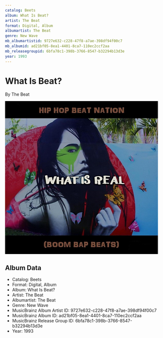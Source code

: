 ```yaml
---
catalog: Beets
album: What Is Beat?
artist: The Beat
format: Digital, Album
albumartist: The Beat
genre: New Wave
mb_albumartistid: 9727e632-c228-47f8-a7ae-398df94f00c7
mb_albumid: ad21bf05-8ea1-4401-8ca7-110ec2ccf2aa
mb_releasegroupid: 6bfa78c1-398b-3766-8547-b32294b13d3e
year: 1993
---
```


# What Is Beat?

By The Beat

![](../../assets/beetscovers/The_Beat-What_Is_Beat.jpg)

## Album Data

- Catalog: Beets
- Format: Digital, Album
- Album: What Is Beat?
- Artist: The Beat
- Albumartist: The Beat
- Genre: New Wave
- MusicBrainz Album Artist ID: 9727e632-c228-47f8-a7ae-398df94f00c7
- MusicBrainz Album ID: ad21bf05-8ea1-4401-8ca7-110ec2ccf2aa
- MusicBrainz Release Group ID: 6bfa78c1-398b-3766-8547-b32294b13d3e
- Year: 1993

